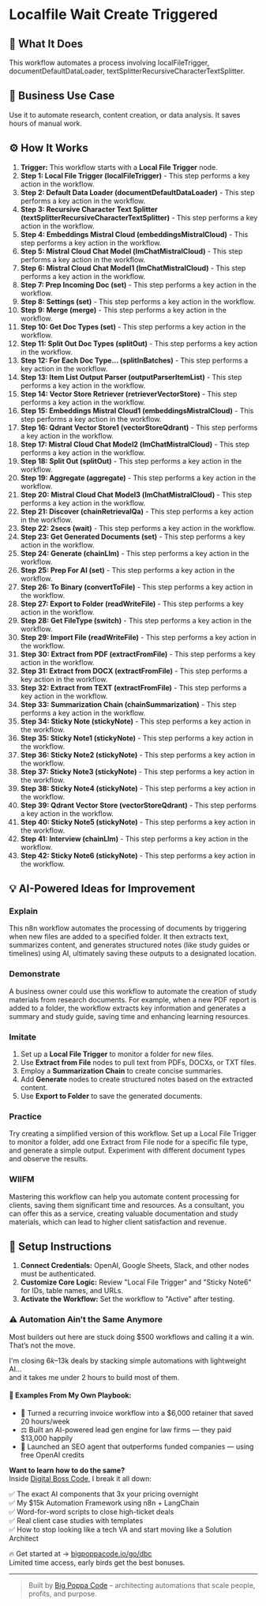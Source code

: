 # Localfile Wait Create Triggered

## 🚀 What It Does
This workflow automates a process involving localFileTrigger, documentDefaultDataLoader, textSplitterRecursiveCharacterTextSplitter.

## 💼 Business Use Case
Use it to automate research, content creation, or data analysis. It saves hours of manual work.

## ⚙️ How It Works
1.  **Trigger:** This workflow starts with a **Local File Trigger** node.
2. **Step 1: Local File Trigger (localFileTrigger)** - This step performs a key action in the workflow.
3. **Step 2: Default Data Loader (documentDefaultDataLoader)** - This step performs a key action in the workflow.
4. **Step 3: Recursive Character Text Splitter (textSplitterRecursiveCharacterTextSplitter)** - This step performs a key action in the workflow.
5. **Step 4: Embeddings Mistral Cloud (embeddingsMistralCloud)** - This step performs a key action in the workflow.
6. **Step 5: Mistral Cloud Chat Model (lmChatMistralCloud)** - This step performs a key action in the workflow.
7. **Step 6: Mistral Cloud Chat Model1 (lmChatMistralCloud)** - This step performs a key action in the workflow.
8. **Step 7: Prep Incoming Doc (set)** - This step performs a key action in the workflow.
9. **Step 8: Settings (set)** - This step performs a key action in the workflow.
10. **Step 9: Merge (merge)** - This step performs a key action in the workflow.
11. **Step 10: Get Doc Types (set)** - This step performs a key action in the workflow.
12. **Step 11: Split Out Doc Types (splitOut)** - This step performs a key action in the workflow.
13. **Step 12: For Each Doc Type... (splitInBatches)** - This step performs a key action in the workflow.
14. **Step 13: Item List Output Parser (outputParserItemList)** - This step performs a key action in the workflow.
15. **Step 14: Vector Store Retriever (retrieverVectorStore)** - This step performs a key action in the workflow.
16. **Step 15: Embeddings Mistral Cloud1 (embeddingsMistralCloud)** - This step performs a key action in the workflow.
17. **Step 16: Qdrant Vector Store1 (vectorStoreQdrant)** - This step performs a key action in the workflow.
18. **Step 17: Mistral Cloud Chat Model2 (lmChatMistralCloud)** - This step performs a key action in the workflow.
19. **Step 18: Split Out (splitOut)** - This step performs a key action in the workflow.
20. **Step 19: Aggregate (aggregate)** - This step performs a key action in the workflow.
21. **Step 20: Mistral Cloud Chat Model3 (lmChatMistralCloud)** - This step performs a key action in the workflow.
22. **Step 21: Discover (chainRetrievalQa)** - This step performs a key action in the workflow.
23. **Step 22: 2secs (wait)** - This step performs a key action in the workflow.
24. **Step 23: Get Generated Documents (set)** - This step performs a key action in the workflow.
25. **Step 24: Generate (chainLlm)** - This step performs a key action in the workflow.
26. **Step 25: Prep For AI (set)** - This step performs a key action in the workflow.
27. **Step 26: To Binary (convertToFile)** - This step performs a key action in the workflow.
28. **Step 27: Export to Folder (readWriteFile)** - This step performs a key action in the workflow.
29. **Step 28: Get FileType (switch)** - This step performs a key action in the workflow.
30. **Step 29: Import File (readWriteFile)** - This step performs a key action in the workflow.
31. **Step 30: Extract from PDF (extractFromFile)** - This step performs a key action in the workflow.
32. **Step 31: Extract from DOCX (extractFromFile)** - This step performs a key action in the workflow.
33. **Step 32: Extract from TEXT (extractFromFile)** - This step performs a key action in the workflow.
34. **Step 33: Summarization Chain (chainSummarization)** - This step performs a key action in the workflow.
35. **Step 34: Sticky Note (stickyNote)** - This step performs a key action in the workflow.
36. **Step 35: Sticky Note1 (stickyNote)** - This step performs a key action in the workflow.
37. **Step 36: Sticky Note2 (stickyNote)** - This step performs a key action in the workflow.
38. **Step 37: Sticky Note3 (stickyNote)** - This step performs a key action in the workflow.
39. **Step 38: Sticky Note4 (stickyNote)** - This step performs a key action in the workflow.
40. **Step 39: Qdrant Vector Store (vectorStoreQdrant)** - This step performs a key action in the workflow.
41. **Step 40: Sticky Note5 (stickyNote)** - This step performs a key action in the workflow.
42. **Step 41: Interview (chainLlm)** - This step performs a key action in the workflow.
43. **Step 42: Sticky Note6 (stickyNote)** - This step performs a key action in the workflow.

## 💡 AI-Powered Ideas for Improvement
### Explain
This n8n workflow automates the processing of documents by triggering when new files are added to a specified folder. It then extracts text, summarizes content, and generates structured notes (like study guides or timelines) using AI, ultimately saving these outputs to a designated location.

### Demonstrate
A business owner could use this workflow to automate the creation of study materials from research documents. For example, when a new PDF report is added to a folder, the workflow extracts key information and generates a summary and study guide, saving time and enhancing learning resources.

### Imitate
1. Set up a **Local File Trigger** to monitor a folder for new files.
2. Use **Extract from File** nodes to pull text from PDFs, DOCXs, or TXT files.
3. Employ a **Summarization Chain** to create concise summaries.
4. Add **Generate** nodes to create structured notes based on the extracted content.
5. Use **Export to Folder** to save the generated documents.

### Practice
Try creating a simplified version of this workflow. Set up a Local File Trigger to monitor a folder, add one Extract from File node for a specific file type, and generate a simple output. Experiment with different document types and observe the results.

### WIIFM
Mastering this workflow can help you automate content processing for clients, saving them significant time and resources. As a consultant, you can offer this as a service, creating valuable documentation and study materials, which can lead to higher client satisfaction and revenue.

## 🔧 Setup Instructions
1. **Connect Credentials:** OpenAI, Google Sheets, Slack, and other nodes must be authenticated.
2. **Customize Core Logic:** Review "Local File Trigger" and "Sticky Note6" for IDs, table names, and URLs.
3. **Activate the Workflow:** Set the workflow to "Active" after testing.

### ⚠️ Automation Ain’t the Same Anymore

Most builders out here are stuck doing $500 workflows and calling it a win.  
That’s not the move.  

I'm closing $6k–$13k deals by stacking simple automations with lightweight AI...  
and it takes me under 2 hours to build most of them.

#### 🧠 Examples From My Own Playbook:
- 🔁 Turned a recurring invoice workflow into a $6,000 retainer that saved 20 hours/week  
- ⚖️ Built an AI-powered lead gen engine for law firms — they paid $13,000 happily  
- 🚀 Launched an SEO agent that outperforms funded companies — using free OpenAI credits  

**Want to learn how to do the same?**  
Inside [Digital Boss Code](https://bigpoppacode.io/go/dbc), I break it all down:

✅ The exact AI components that 3x your pricing overnight  
✅ My $15k Automation Framework using n8n + LangChain  
✅ Word-for-word scripts to close high-ticket deals  
✅ Real client case studies with templates  
✅ How to stop looking like a tech VA and start moving like a Solution Architect  

🔥 Get started at → [bigpoppacode.io/go/dbc](https://bigpoppacode.io/go/dbc)  
Limited time access, early birds get the best bonuses.

---
> Built by [Big Poppa Code](https://bigpoppacode.io) – architecting automations that scale people, profits, and purpose.
